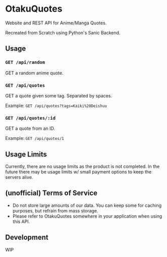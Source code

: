 # OtakuQuotes

Website and REST API for Anime/Manga Quotes.

Recreated from Scratch using Python's Sanic Backend.

## Usage

### `GET /api/random`

GET a random anime quote.

### `GET /api/quotes`

GET a quote given some tag. Separated by spaces.

Example: `GET /api/quotes?tags=Kaiki%20Deishuu`

### `GET /api/quotes/:id`

GET a quote from an ID.

Example: `GET /api/quotes/1`

## Usage Limits

Currently, there are no usage limits as the product is not completed. In the future there may be usage limits w/
small payment options to keep the servers alive.

## (unofficial) Terms of Service

- Do not store large amounts of our data. You can keep some for caching purposes, but refrain from mass storage.
- Please refer to OtakuQuotes somewhere in your application when using this API.

## Development

WIP
